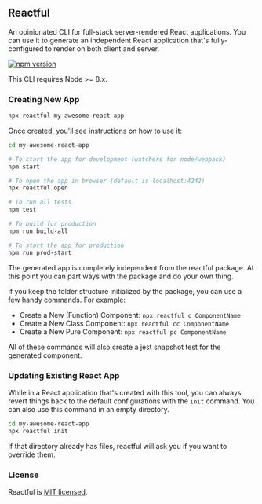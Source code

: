## Reactful

An opinionated CLI for full-stack server-rendered React applications. You can use it to generate an independent React application that's fully-configured to render on both client and server.

[![npm version](https://badge.fury.io/js/reactful.svg)](https://badge.fury.io/js/reactful)

This CLI requires Node >= 8.x.

### Creating New App

```sh
npx reactful my-awesome-react-app
```

Once created, you'll see instructions on how to use it:

```sh
cd my-awesome-react-app

# To start the app for development (watchers for node/webpack)
npm start

# To open the app in browser (default is localhost:4242)
npx reactful open

# To run all tests
npm test

# To build for production
npm run build-all

# To start the app for production
npm run prod-start
```

The generated app is completely independent from the reactful package. At this point you can part ways with the package and do your own thing.

If you keep the folder structure initialized by the package, you can use a few handy commands. For example:

- Create a New (Function) Component: `npx reactful c ComponentName`
- Create a New Class Component: `npx reactful cc ComponentName`
- Create a New Pure Component: `npx reactful pc ComponentName`

All of these commands will also create a jest snapshot test for the generated component.

### Updating Existing React App

While in a React application that's created with this tool, you can always revert things back to the default configurations with the `init` command. You can also use this command in an empty directory.

```sh
cd my-awesome-react-app
npx reactful init
```

If that directory already has files, reactful will ask you if you want to override them.

### License

Reactful is [MIT licensed](./LICENSE).
